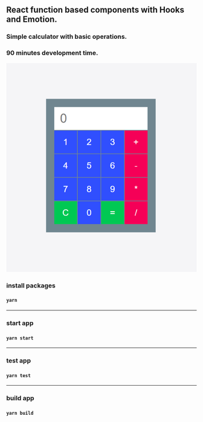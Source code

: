 ## React function based components with Hooks and Emotion.

### Simple calculator with basic operations.
### 90 minutes development time.

![](https://github.com/Jon-Dickinson/calculator/blob/master/screenshot.png)

### install packages

#### `yarn`

---

### start app

#### `yarn start`

---

### test app

#### `yarn test`

---

### build app

#### `yarn build`
